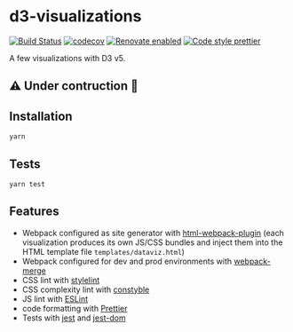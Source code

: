 # d3-visualizations

[![Build Status](https://travis-ci.com/jackdbd/d3-visualizations.svg?branch=master)](https://travis-ci.com/jackdbd/d3-visualizations) [![codecov](https://codecov.io/gh/jackdbd/d3-visualizations/branch/master/graph/badge.svg)](https://codecov.io/gh/jackdbd/d3-visualizations) [![Renovate enabled](https://img.shields.io/badge/renovate-enabled-brightgreen.svg)](https://renovateapp.com/) [![Code style prettier](https://img.shields.io/badge/code_style-prettier-ff69b4.svg?style=flat-square)](https://github.com/prettier/prettier)

A few visualizations with D3 v5.

## :warning: Under contruction :construction:

## Installation

```shell
yarn
```

## Tests

```shell
yarn test
```

## Features

- Webpack configured as site generator with [html-webpack-plugin](https://webpack.js.org/plugins/html-webpack-plugin/) (each visualization produces its own JS/CSS bundles and inject them into the HTML template file `templates/dataviz.html`)
- Webpack configured for dev and prod environments with [webpack-merge](https://github.com/survivejs/webpack-merge)
- CSS lint with [stylelint](https://stylelint.io/)
- CSS complexity lint with [constyble](https://github.com/bartveneman/constyble)
- JS lint with [ESLint](https://eslint.org/)
- code formatting with [Prettier](https://prettier.io/)
- Tests with [jest](https://jestjs.io/en/) and [jest-dom](https://github.com/gnapse/jest-dom)

